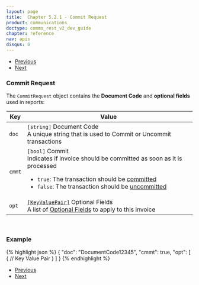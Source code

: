 ```yaml
---
layout: page
title:  Chapter 5.2.1 - Commit Request
product: communications
doctype: comms_rest_v2_dev_guide
chapter: reference
nav: apis
disqus: 0
---
```


<ul class="pager">
  <li class="previous"><a href="/communications/dev-guide_rest_v2/reference/summarized-tax-result/"><i class="glyphicon glyphicon-chevron-left"></i>Previous</a></li>
  <li class="next"><a href="/communications/dev-guide_rest_v2/reference/commit-response/">Next<i class="glyphicon glyphicon-chevron-right"></i></a></li>
</ul>

<h3>Commit Request</h3>

The <code>CommitRequest</code> object contains the <b>Document Code</b> and <b>optional fields</b> used in reports:

<div class="mobile-table">
  <table class="styled-table">
    <thead>
      <tr>
        <th>Key</th>
        <th>Value</th>
      </tr>
    </thead>
    <tbody>
      <tr>
            <td><code>doc</code></td>
            <td><code>[string]</code> Document Code
            <br/>
            A unique string that is used to Commit or Uncommit transactions
            </td>
        </tr>
        <tr>
            <td><code>cmmt</code></td>
            <td><code>[bool]</code> Commit
            <br/>
            Indicates if invoice should be committed as soon as it is processed
            <ul class="dev-guide-list">
                <li><code>true</code>: The transaction should be <a class="dev-guide-link" href="/communications/dev-guide_rest_v2/commit-uncommit/">committed</a></li>
                <li><code>false</code>: The transaction should be <a class="dev-guide-link" href="/communications/dev-guide_rest_v2/commit-uncommit/">uncommitted</a></li>
            </ul>
            </td>
        </tr>
        <tr>
            <td><code>opt</code></td>
            <td><a class="dev-guide-link" href="/communications/dev-guide_rest_v2/reference/key-value-pair/"><code>[KeyValuePair]</code></a> Optional Fields
            <br/>
            A list of <a class="dev-guide-link" href="/communications/dev-guide_rest_v2/reference/key-value-pair/">Optional Fields</a> to apply to this invoice
            </td>
        </tr>
    </tbody>
  </table>
</div>
<br>

<h3>Example</h3>

{% highlight json %}
{
  "doc": "DocumentCode12345",
  "cmmt": true,
  "opt": [
  {
      // Key Value Pair
    }
  ]
}
{% endhighlight %}

<ul class="pager">
  <li class="previous"><a href="/communications/dev-guide_rest_v2/reference/summarized-tax-result/"><i class="glyphicon glyphicon-chevron-left"></i>Previous</a></li>
  <li class="next"><a href="/communications/dev-guide_rest_v2/reference/commit-response/">Next<i class="glyphicon glyphicon-chevron-right"></i></a></li>
</ul>